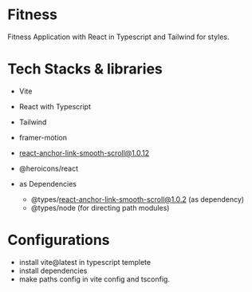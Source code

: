 # Fitness

Fitness Application with React in Typescript and Tailwind for styles.

# Tech Stacks & libraries

- Vite
- React with Typescript
- Tailwind
- framer-motion
- react-anchor-link-smooth-scroll@1.0.12
- @heroicons/react

- as Dependencies
  - @types/react-anchor-link-smooth-scroll@1.0.2 (as dependency)
  - @types/node (for directing path modules)

# Configurations

- install vite@latest in typescript templete
- install dependencies
- make paths config in vite config and tsconfig.
